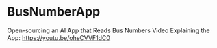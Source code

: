 # BusNumberApp
Open-sourcing an AI App that Reads Bus Numbers
Video Explaining the App: https://youtu.be/ohsCVVF1dC0 
